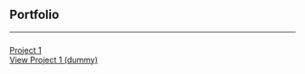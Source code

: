 ## Portfolio

---

###  

[Project 1](/sample_page)
<br>
<a href="https://github.com/mdikas/mdikas.github.io/blob/main/dummy.ipynb">View Project 1 (dummy)</a> 



